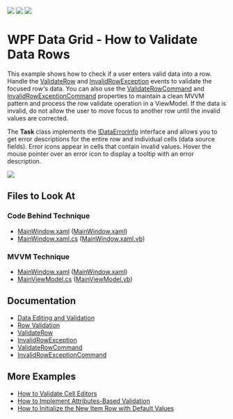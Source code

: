 <!-- default badges list -->
![](https://img.shields.io/endpoint?url=https://codecentral.devexpress.com/api/v1/VersionRange/128653826/21.2.2%2B)
[![](https://img.shields.io/badge/Open_in_DevExpress_Support_Center-FF7200?style=flat-square&logo=DevExpress&logoColor=white)](https://supportcenter.devexpress.com/ticket/details/E1593)
[![](https://img.shields.io/badge/📖_How_to_use_DevExpress_Examples-e9f6fc?style=flat-square)](https://docs.devexpress.com/GeneralInformation/403183)
<!-- default badges end -->

# WPF Data Grid - How to Validate Data Rows

This example shows how to check if a user enters valid data into a row. Handle the [ValidateRow](https://docs.devexpress.com/WPF/DevExpress.Xpf.Grid.GridViewBase.ValidateRow) and [InvalidRowException](https://docs.devexpress.com/WPF/DevExpress.Xpf.Grid.GridViewBase.InvalidRowException) events to validate the focused row's data. You can also use the [ValidateRowCommand](https://docs.devexpress.com/WPF/DevExpress.Xpf.Grid.GridViewBase.ValidateRowCommand) and [InvalidRowExceptionCommand](https://docs.devexpress.com/WPF/DevExpress.Xpf.Grid.GridViewBase.InvalidRowExceptionCommand) properties to maintain a clean MVVM pattern and process the row validate operation in a ViewModel. If the data is invalid, do not allow the user to move focus to another row until the invalid values are corrected.

The **Task** class implements the [IDataErrorInfo](https://docs.microsoft.com/en-us/dotnet/api/system.componentmodel.idataerrorinfo) interface and allows you to get error descriptions for the entire row and individual cells (data source fields). Error icons appear in cells that contain invalid values. Hover the mouse pointer over an error icon to display a tooltip with an error description. 

![](https://docs.devexpress.com/WPF/images/GridViewBase_InvalidRowExceptionCommand.png?v=21.2&f=InvalidRowException)

<!-- default file list -->

## Files to Look At

### Code Behind Technique

- [MainWindow.xaml](./CS/ValidateRow_CodeBehind/MainWindow.xaml) ([MainWindow.xaml](./VB/ValidateRow_CodeBehind/MainWindow.xaml))
- [MainWindow.xaml.cs](./CS/ValidateRow_CodeBehind/MainWindow.xaml.cs#L56-L66) ([MainWindow.xaml.vb](./VB/ValidateRow_CodeBehind/MainWindow.xaml.vb#L67-L79))

### MVVM Technique

- [MainWindow.xaml](./CS/ValidateRow_MVVM/MainWindow.xaml) ([MainWindow.xaml](./VB/ValidateRow_MVVM/MainWindow.xaml))
- [MainViewModel.cs](./CS/ValidateRow_MVVM/MainViewModel.cs#L58-L73) ([MainViewModel.vb](./VB/ValidateRow_MVVM/MainViewModel.vb#L69-L86))

<!-- default file list end -->

## Documentation

- [Data Editing and Validation](https://docs.devexpress.com/WPF/6108/controls-and-libraries/data-grid/data-editing-and-validation)
- [Row Validation](https://docs.devexpress.com/WPF/6114/controls-and-libraries/data-grid/data-editing-and-validation/input-validation/row-validation)
- [ValidateRow](https://docs.devexpress.com/WPF/DevExpress.Xpf.Grid.GridViewBase.ValidateRow)
- [InvalidRowException](https://docs.devexpress.com/WPF/DevExpress.Xpf.Grid.GridViewBase.InvalidRowException)
- [ValidateRowCommand](https://docs.devexpress.com/WPF/DevExpress.Xpf.Grid.GridViewBase.ValidateRowCommand)
- [InvalidRowExceptionCommand](https://docs.devexpress.com/WPF/DevExpress.Xpf.Grid.GridViewBase.InvalidRowExceptionCommand)

## More Examples

- [How to Validate Cell Editors](https://github.com/DevExpress-Examples/validate-cell-editors)
- [How to Implement Attributes-Based Validation](https://github.com/DevExpress-Examples/how-to-implement-attributes-based-validation-e3191)
- [How to Initialize the New Item Row with Default Values](https://github.com/DevExpress-Examples/how-to-initialize-the-new-item-row-with-default-values-e1569)
